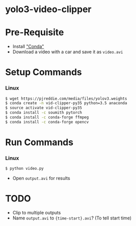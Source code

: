 # yolo3-video-clipper

Pre-Requisite
=========
- Install ["Conda"](https://conda.io/docs/)
- Download a video with a car and save it as `video.avi`

Setup Commands
=========
### Linux
```sh
$ wget https://pjreddie.com/media/files/yolov3.weights
$ conda create -n vid-clipper-py35 python=3.5 anaconda
$ source activate vid-clipper-py35
$ conda install -c soumith pytorch
$ conda install -c conda-forge ffmpeg
$ conda install -c conda-forge opencv
```

Run Commands
=========
### Linux
```sh
$ python video.py
```
- Open `output.avi` for results


TODO
=========
 - Clip to multiple outputs
 - Name `output.avi` to `{time-start}.avi`? (To tell start time)